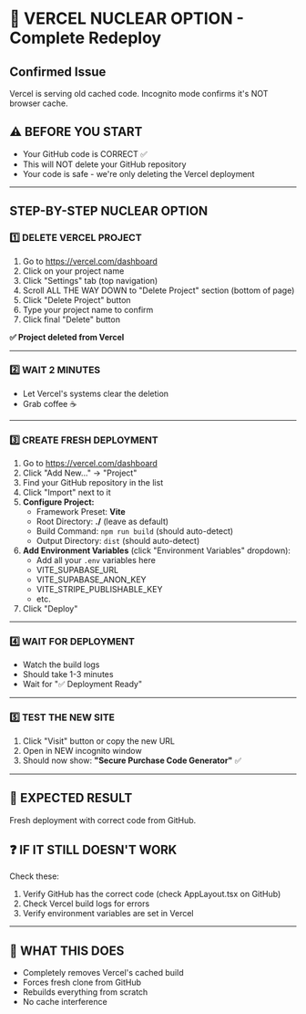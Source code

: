 # 🔴 VERCEL NUCLEAR OPTION - Complete Redeploy

## Confirmed Issue
Vercel is serving old cached code. Incognito mode confirms it's NOT browser cache.

## ⚠️ BEFORE YOU START
- Your GitHub code is CORRECT ✅
- This will NOT delete your GitHub repository
- Your code is safe - we're only deleting the Vercel deployment

---

## STEP-BY-STEP NUCLEAR OPTION

### 1️⃣ DELETE VERCEL PROJECT
1. Go to https://vercel.com/dashboard
2. Click on your project name
3. Click "Settings" tab (top navigation)
4. Scroll ALL THE WAY DOWN to "Delete Project" section (bottom of page)
5. Click "Delete Project" button
6. Type your project name to confirm
7. Click final "Delete" button

**✅ Project deleted from Vercel**

---

### 2️⃣ WAIT 2 MINUTES
- Let Vercel's systems clear the deletion
- Grab coffee ☕

---

### 3️⃣ CREATE FRESH DEPLOYMENT
1. Go to https://vercel.com/dashboard
2. Click "Add New..." → "Project"
3. Find your GitHub repository in the list
4. Click "Import" next to it
5. **Configure Project:**
   - Framework Preset: **Vite**
   - Root Directory: **./** (leave as default)
   - Build Command: `npm run build` (should auto-detect)
   - Output Directory: `dist` (should auto-detect)
6. **Add Environment Variables** (click "Environment Variables" dropdown):
   - Add all your `.env` variables here
   - VITE_SUPABASE_URL
   - VITE_SUPABASE_ANON_KEY
   - VITE_STRIPE_PUBLISHABLE_KEY
   - etc.
7. Click "Deploy"

---

### 4️⃣ WAIT FOR DEPLOYMENT
- Watch the build logs
- Should take 1-3 minutes
- Wait for "✅ Deployment Ready"

---

### 5️⃣ TEST THE NEW SITE
1. Click "Visit" button or copy the new URL
2. Open in NEW incognito window
3. Should now show: **"Secure Purchase Code Generator"** ✅

---

## 🎯 EXPECTED RESULT
Fresh deployment with correct code from GitHub.

## ❓ IF IT STILL DOESN'T WORK
Check these:
1. Verify GitHub has the correct code (check AppLayout.tsx on GitHub)
2. Check Vercel build logs for errors
3. Verify environment variables are set in Vercel

---

## 📝 WHAT THIS DOES
- Completely removes Vercel's cached build
- Forces fresh clone from GitHub
- Rebuilds everything from scratch
- No cache interference

